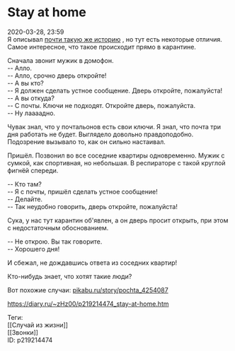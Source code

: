 Stay at home
=============

   
 2020-03-28, 23:59   
  Я описывал  [почти такую же историю](Мосгаз)  , но тут есть некоторые отличия. Самое интересное, что такое происходит прямо в карантине.   
   
 Сначала звонит мужик в домофон.   
 -- Алло.   
 -- Алло, срочно дверь откройте!   
 -- А вы кто?   
 -- Я должен сделать устное сообщение. Дверь откройте, пожалуйста!   
 -- А вы откуда?   
 -- С почты. Ключи не подходят. Откройте дверь, пожалуйста.   
 -- Ну лаааадно.   
   
 Чувак знал, что у почтальонов есть свои ключи. Я знал, что почта три дня работать не будет. Выглядело довольно правдоподобно. Подозрение вызывало то, как он сильно настаивал.   
   
 Пришёл. Позвонил во все соседние квартиры одновременно. Мужик с сумкой, как спортивная, но небольшая. В респираторе с такой круглой фигнёй спереди.   
   
 -- Кто там?   
 -- Я с почты, пришёл сделать устное сообщение!   
 -- Делайте.   
 -- Так неудобно говорить, дверь откройте, пожалуйста!   
   
 Сука, у нас тут карантин об'явлен, а он дверь просит открыть, при этом с недостаточным обоснованием.   
   
 -- Не открою. Вы так говорите.   
 -- Хорошего дня!   
   
 И сбежал, не дождавшись ответа из соседних квартир!   
   
 Кто-нибудь знает, что хотят такие люди?   
   
 Вот похожие случаи:  [pikabu.ru/story/pochta\_4254087](https://pikabu.ru/story/pochta_4254087)    
    
 <https://diary.ru/~zHz00/p219214474_stay-at-home.htm>   
   
 Теги:   
 [[Случай из жизни]]   
 [[Звонки]]   
 ID: p219214474